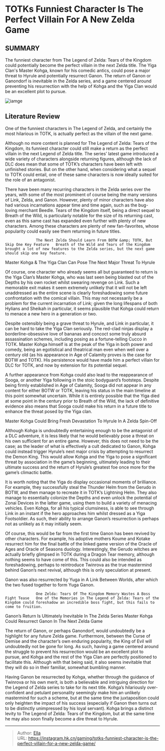 # TOTKs Funniest Character Is The Perfect Villain For A New Zelda Game


## SUMMARY 



  The funniest character from The Legend of Zelda: Tears of the Kingdom could potentially become the perfect villain in the next Zelda title.   The Yiga Clan&#39;s Master Kohga, known for his comedic antics, could pose a major threat to Hyrule and potentially resurrect Ganon.   The return of Ganon or Ganondorf is inevitable in the Zelda series, and a game centered around preventing his resurrection with the help of Kohga and the Yiga Clan would be an excellent plot to pursue.  

![iamge](https://static1.srcdn.com/wordpress/wp-content/uploads/2023/10/link-zelda-hyrule-castle-totk.jpg)

## Literature Review

One of the funniest characters in The Legend of Zelda, and certainly the most hilarious in TOTK, is actually perfect as the villain of the next game.




Although no more content is planned for The Legend of Zelda: Tears of the Kingdom, its funniest character could still make a return as the perfect villain in the next Legend of Zelda title. The series’ latest game introduced a wide variety of characters alongside returning figures, although the lack of DLC does mean that some of TOTK’s characters have been left with unfinished stories. But on the other hand, when considering what a sequel to TOTK could entail, one of these same characters is now ideally suited for the role of an antagonist.




There have been many recurring characters in the Zelda series over the years, with some of the most prominent of course being the many versions of Link, Zelda, and Ganon. However, plenty of minor characters have also had various incarnations appear time and time again, such as the bug-loving merchant Beedle. Tears of the Kingdom itself, being a direct sequel to Breath of the Wild, is particularly notable for the size of its returning cast, even as this same cast has expanded even further with plenty of new characters. Among these characters are plenty of new fan-favorites, whose popularity could easily see them returning in future titles.

                  The Next Zelda Should Learn From BOTW &amp; TOTK, But Skip One Key Feature   Breath of the Wild and Tears of the Kingdom brought a lot of new features to the Zelda series, but the next game should skip one key feature.    


 Master Kohga &amp; The Yiga Clan Can Pose The Next Major Threat To Hyrule 
          




Of course, one character who already seems all but guaranteed to return is the Yiga Clan’s Master Kohga, who was last seen being blasted out of the Depths by his own rocket whilst swearing revenge on Link. Such a memorable exit makes it seem extremely unlikely that it will not be left unaddressed as the entire scene is clearly foreshadowing some future confrontation with the comical villain. This may not necessarily be a problem for the current incarnation of Link; given the long lifespans of both Hylians and Sheikah in particular, it seems plausible that Kohga could return to menace a new hero in a generation or two.

Despite ostensibly being a grave threat to Hyrule, and Link in particular, it can be hard to take the Yiga Clan seriously. The red-clad ninjas display a borderline-obsessive love of bananas and concoct some truly absurd assassination schemes, including posing as a fortune-telling Cucco in TOTK. Master Kohga himself is at the peak of the Yiga in both power and comedy, being an egotistical and theatrical man even when well over a century old (as his appearance in Age of Calamity proves is the case for BOTW and TOTK). His persistence would have made him a perfect villain for DLC for TOTK, and now by extension for its potential sequel.





 

A further appearance from Kohga could also lead to the reappearance of Sooga, or another Yiga following in the stoic bodyguard’s footsteps. Despite being firmly established in Age of Calamity, Sooga did not appear in any content for either BOTW or TOTK, leaving his status in the main timeline at this point somewhat uncertain. While it is entirely possible that the Yiga died at some point in the century prior to Breath of the Wild, the lack of definitive evidence also means that Sooga could make his return in a future title to enhance the threat posed by the Yiga clan.



 Master Kohga Could Bring Fresh Devastation To Hyrule In A Zelda Spin-Off 
          




Although Kohga is undoubtedly entertaining enough to be the antagonist of a DLC adventure, it is less likely that he would believably pose a threat on his own sufficient for an entire game. However, this does not need to be the case; as the leader of what is effectively a cult dedicated to Ganon, Kohga could instead trigger Hyrule’s next major crisis by attempting to resurrect the Demon King. This would allow Kohga and the Yiga to pose a significant threat by association in the game’s beginning, ultimately leading to their ultimate success and the return of Hyrule’s greatest foe once more for the game’s climactic battle.

It is worth noting that the Yiga do display occasional moments of brilliance. For example, they successfully steal the Thunder Helm from the Gerudo in BOTW, and then manage to recreate it in TOTK’s Lightning Helm. They also manage to essentially colonize the Depths and even unlock the potential of Zonai Devices in the latter game, using them to build a variety of menacing vehicles. Even Kohga, for all his typical clumsiness, is able to see through Link in an instant if the hero approaches him whilst dressed as a Yiga Footsoldier. As such, their ability to arrange Ganon’s resurrection is perhaps not as unlikely as it may initially seem.




Of course, this would be far from the first time Ganon has been revived by other characters. For example, his adoptive mothers Koume and Kotake resurrect him for the final battle of the linked game version of the Oracle of Ages and Oracle of Seasons duology. Interestingly, the Gerudo witches are actually briefly glimpsed in TOTK during a Dragon Tear memory, although nothing seems to have come of this. This could also be intended as foreshadowing, perhaps to reintroduce Twinrova as the true mastermind behind Ganon’s next revival, although this is only speculation at present.



Ganon was also resurrected by Yuga in A Link Between Worlds, after which the two fused together to form Yuga Ganon.




                  One Zelda: Tears Of The Kingdom Memory Wastes A Boss Fight Tease   One of the Memories in The Legend of Zelda: Tears of the Kingdom could foreshadow an incredible boss fight, but this fails to come to fruition.    






 Ganon’s Return Is Ultimately Inevitable In The Zelda Series 
Master Kohga Could Resurrect Ganon In The Next Zelda Game
         

The return of Ganon, or perhaps Ganondorf, would undoubtedly be a highlight for any future Zelda game. Furthermore, between the Curse of Demise and the character’s own enduring popularity, the King of Evil will undoubtedly not be gone for long. As such, having a game centered around the struggle to prevent his resurrection would be an excellent plot to pursue, and Kohga and the rest of the Yiga Clan are perfectly positioned to facilitate this. Although with that being said, it also seems inevitable that they will do so in their familiar, somewhat bumbling manner.

Having Ganon be resurrected by Kohga, whether through the guidance of Twinrova or his own merit, is both a believable and intriguing direction for the Legend of Zelda series to take for its next title. Kohga’s hilariously over-confident and petulant personality seemingly make him an unlikely mastermind for such a scheme, but at the same time the juxtaposition could only heighten the impact of his success (especially if Ganon then turns out to be distinctly unimpressed by his loyal servant). Kohga brings a distinct levity to The Legend of Zelda: Tears of the Kingdom, but at the same time he may also soon finally become a dire threat to Hyrule.






---

> Author: [Ella](https://instagram.hk.cn/)  
> URL: https://instagram.hk.cn/gaming/totks-funniest-character-is-the-perfect-villain-for-a-new-zelda-game/  

